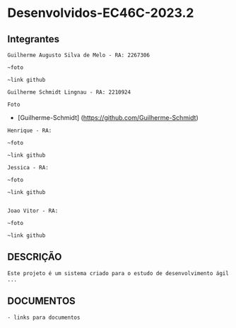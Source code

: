 # Desenvolvidos-EC46C-2023.2

## Integrantes

    Guilherme Augusto Silva de Melo - RA: 2267306
    
    ~foto 

    ~link github

    Guilherme Schmidt Lingnau - RA: 2210924
    
    Foto

   - [Guilherme-Schmidt] (https://github.com/Guilherme-Schmidt)


    Henrique - RA:

    ~foto 

    ~link github
 
    Jessica - RA:

    ~foto 

    ~link github


    Joao Vitor - RA: 

    ~foto 

    ~link github


## DESCRIÇÃO
    Este projeto é um sistema criado para o estudo de desenvolvimento ágil ...

## DOCUMENTOS
    - links para documentos 
